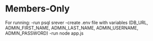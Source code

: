 # Members-Only
 For running:
    -run psql srever
    -create .env file with variables (DB_URL, ADMIN_FIRST_NAME, ADMIN_LAST_NAME, ADMIN_USERNAME, ADMIN_PASSWORD)
    -run node app.js                                      
                                        
                                        
                                        
